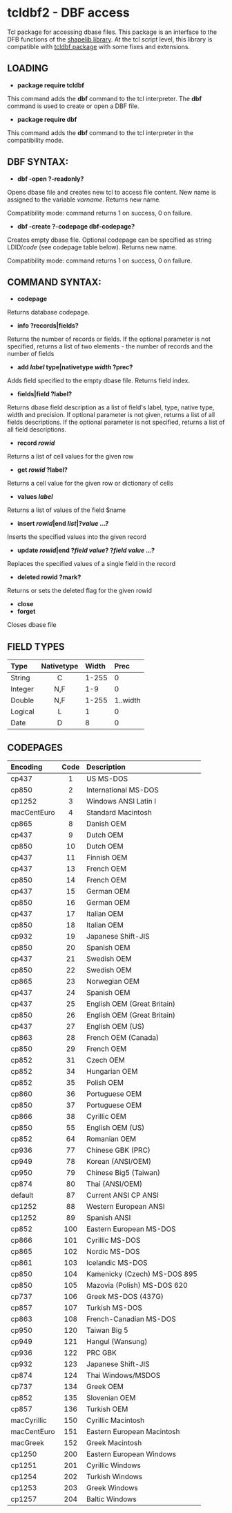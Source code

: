 # tcldbf2 - DBF access

Tcl package for accessing dbase files.
This package is an interface to the DFB functions of the [shapelib library](http://shapelib.maptools.org).
At the tcl script level, this library is compatible with [tcldbf package](https://geology.usgs.gov/tools/metadata/tcldbf/) with some fixes and extensions.

## LOADING

+ **package require tcldbf**

This command adds the **dbf** command to the tcl interpreter.
The **dbf** command is used to create or open a DBF file.

+ **package require dbf**

This command adds the **dbf** command to the tcl interpreter in the compatibility mode.

## DBF SYNTAX:

+ **dbf <varname> -open <dbf-file> ?-readonly?**

Opens dbase file and creates new tcl <command> to access file content.
New <command> name is assigned to the variable *varname*.
Returns new <command> name.

Compatibility mode: command returns 1 on success, 0 on failure.

+ **dbf <varname> -create <dbf-file> ?-codepage dbf-codepage?**

Creates empty dbase file.
Optional codepage can be specified as string LDID/*code* (see codepage table below). 
Returns new <command> name.

Compatibility mode: command returns 1 on success, 0 on failure.

## COMMAND SYNTAX:

+ **<command> codepage**

Returns database codepage.

+ **<command> info ?records|fields?**

Returns the number of records or fields.
If the optional parameter is not specified, returns a list of two elements - the number of records and the number of fields

+ **<command> add *label* type|nativetype *width* ?prec?**

Adds field specified to the empty dbase file.
Returns field index.

+ **<command> fields|field ?label?**

Returns dbase field description as a list of field's label, type, native type, width and precision.
If optional parameter is not given, returns a list of all fields descriptions.
If the optional parameter is not specified, returns a list of all field descriptions.

+ **<command> record *rowid***

Returns a list of cell values for the given row

+ **<command> get *rowid* ?label?**

Returns a cell value for the given row or dictionary of cells

+ **<command> values *label***

Returns a list of values of the field $name

+ **<command> insert *rowid*|end *list*|?*value* ...?**

Inserts the specified values into the given record

+ **<command> update *rowid*|end ?*field* *value*? ?*field* *value* ...?**

Replaces the specified values of a single field in the record

+ **<command> deleted rowid ?mark?**

Returns or sets the deleted flag for the given rowid

+ **<command> close**
+ **<command> forget**

Closes dbase file

## FIELD TYPES

| Type     | Nativetype  | Width | Prec     |
|:---------|:-----------:|:------|:---------|
| String   |     C       | 1-255 | 0        |
| Integer  |     N,F     | 1-9   | 0        |
| Double   |     N,F     | 1-255 | 1..width |
| Logical  |     L       | 1     | 0        |
| Date     |     D       | 8     | 0        |

## CODEPAGES

| Encoding      | Code  | Description                   |
|:--------------|:-----:|:------------------------------|	
| cp437		| 1	| US MS-DOS			|
| cp850		| 2	| International MS-DOS		|
| cp1252	| 3	| Windows ANSI Latin I		|
| macCentEuro	| 4	| Standard Macintosh		|
| cp865		| 8	| Danish OEM			|
| cp437		| 9	| Dutch OEM			|
| cp850		| 10	| Dutch OEM			|
| cp437		| 11	| Finnish OEM			|
| cp437		| 13	| French OEM			|
| cp850		| 14	| French OEM			|
| cp437		| 15	| German OEM			|
| cp850		| 16	| German OEM			|
| cp437		| 17	| Italian OEM			|
| cp850		| 18	| Italian OEM			|
| cp932		| 19	| Japanese Shift-JIS		|
| cp850		| 20	| Spanish OEM			|
| cp437		| 21	| Swedish OEM			|
| cp850		| 22	| Swedish OEM			|
| cp865		| 23	| Norwegian OEM			|
| cp437		| 24	| Spanish OEM			|
| cp437		| 25	| English OEM (Great Britain)	|
| cp850		| 26	| English OEM (Great Britain)	|
| cp437		| 27	| English OEM (US)		|
| cp863		| 28	| French OEM (Canada)		|
| cp850		| 29	| French OEM			|
| cp852		| 31	| Czech OEM			|
| cp852		| 34	| Hungarian OEM			|
| cp852		| 35	| Polish OEM			|
| cp860		| 36	| Portuguese OEM		|
| cp850		| 37	| Portuguese OEM		|
| cp866		| 38	| Cyrillic OEM			|
| cp850		| 55	| English OEM (US)		|
| cp852		| 64	| Romanian OEM			|
| cp936		| 77	| Chinese GBK (PRC)		|
| cp949		| 78	| Korean (ANSI/OEM)		|
| cp950		| 79	| Chinese Big5 (Taiwan)		|
| cp874		| 80	| Thai (ANSI/OEM)		|
| default	| 87	| Current ANSI CP ANSI		|
| cp1252	| 88	| Western European ANSI		|
| cp1252	| 89	| Spanish ANSI			|
| cp852		| 100	| Eastern European MS-DOS	|
| cp866		| 101	| Cyrillic MS-DOS		|
| cp865		| 102	| Nordic MS-DOS			|
| cp861		| 103	| Icelandic MS-DOS		|
| cp850		| 104	| Kamenicky (Czech) MS-DOS 895	|
| cp850		| 105	| Mazovia (Polish) MS-DOS 620	|
| cp737		| 106	| Greek MS-DOS (437G)		|
| cp857		| 107	| Turkish MS-DOS		|
| cp863		| 108	| French-Canadian MS-DOS	|
| cp950		| 120	| Taiwan Big 5			|
| cp949		| 121	| Hangul (Wansung)		|
| cp936		| 122	| PRC GBK			|
| cp932		| 123	| Japanese Shift-JIS		|
| cp874		| 124	| Thai Windows/MSDOS		|
| cp737		| 134	| Greek OEM			|
| cp852		| 135	| Slovenian OEM			|
| cp857		| 136	| Turkish OEM			|
| macCyrillic	| 150	| Cyrillic Macintosh		|
| macCentEuro	| 151	| Eastern European Macintosh	|
| macGreek	| 152	| Greek Macintosh		|
| cp1250	| 200	| Eastern European Windows	|
| cp1251	| 201	| Cyrillic Windows		|
| cp1254	| 202	| Turkish Windows		|
| cp1253	| 203	| Greek Windows			|
| cp1257	| 204	| Baltic Windows		|
